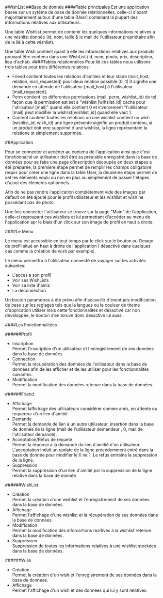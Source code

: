 #WishList
##Base de donnée
####Table principales
Est une application basée sur un sytême de base de donnée relationnelles, celle-ci s'axant majoritairement autour d'une table (User) contenant la plupart des informations relatives aux utilisateurs.

Une table Wishlist permet de contenir les quelques informations relatives a une wishlist donnée (id, nom, taille & le mail de l'utilisateur propriétaire afin de le lié à cette wishlist).

Une table Wish contient quant à elle les informations relatives aux produits pouvant être contenu dans une WishList (id, nom, photo, prix, description, lieu d'achat).
####Tables relationnelles
Pour lié ces tables nous utilisons trois tables pour trois différentes relations:
<ul>
<li>Friend contient toutes les relations d'amitiés et leur stade (mail_host, relation, mail_requested) pour deux relation possible [0, 1] 0 signifie une demande en attende de l'utilisateur [mail_host] à l'utilisateur [mail_requested].</li>
<li>Perm contient les differentes permissions (mail, perm, wishlist_id) de tel façon que là permission est set à "wishlist [wihslist_id] caché pour l'utilisateur [mail]" quand elle contient 0 et inversement "l'utilisateur [mail] peut modifier la wishlist[wishlist_id] quand elle vaut 1.</li>
<li>Content contient toutes les relations où une wishlist contient un wish (wishlist_id, wish_id) une ligne présente signifie un produit contenu, si un produit doit etre supprimé d'une wishlist, la ligne représentant la relatione st simplement supprimée.</li>
</ul>

##Application

Pour se connecter et accéder au contenu de l'application ainsi que c'est fonctionnalité un utilisateur doit être au préalable enregistré dans la base de données pour se faire une page d'inscription découpée en deux étapes a été préparée, la première étape permet de remplir les champs obligatoire requis pour créer une ligne dans la table User, la deuxième étape permet de set les éléments voulu ou non en plus ou simplement de passer l'étapes d'ajout des éléments optionnels.

Afin de ne pas rendre l'application complétement vide des images par défault on été ajouté pour le profil utilisateur et les wishlist et wish ne possédant pas de photo.

Une fois connecter l'utilisateur se trouve sur la page "Main" de l'application, celle-ci regroupant ces wishlists et lui permettant d'accéder au menu de l'application apr le biais d'un click sur son image de profil en haut a droite.

####Le Menu

Le menu est accessible en tout temps par le click sur le bouton ou l'image de profil situé en haut à droite de l'application ( désactivé dans quelques cas comme la création de wish par exemple).

Le menu permettra à l'utilisateur connecté de voyager sur les activités suivantes:
<ul>
<li>L'acces a son profil</li>
<li>Voir ses WishLists</li>
<li>Voir sa liste d'amis</li>
<li>La déconnection</li>
</ul>

Un bouton parametres à été prévu afin d'accueillir d'éventuels modification de base sur les reglages tels que la langues ou la couleur de theme d'application utiliser mais cette fonctionnalités et désactivé car non développée, le bouton s'en toruve donc désactivé lui aussi.

####Les Fonctionnalitées

######Profil
<ul>
<li>Inscription</li>
Permet l'inscription d'un utilisateur et l'enregistrement de ses données dans la base de données.

<li>Connection</li>
Permet la récupération des données de l'utilisateur dans la base de données afin de les afficher et de les utiliser pour les fonctionnalités suivantes.

<li>Modification</li>
Permet la modification des données retenue dans la base de données.

</ul>

######Friend
<ul>
<li>Affichage</li>
Permet laffichage des utilisateurs considérer comme amis, en attente ou requereur d'un lien d'amitié

<li>Demande</li>
Permet la demande de lien à un autre utilisateur, insertion dans la base de donnée de la ligne (mail de l'utilisateur demandeur , 0, mail de l'utilisateur demandé).

<li>Acceptation/Refus de requete</li>
Permet la réponse à la demande du lien d'amitié d'un utilisateur.
L'acceptation induit un update de la ligne précédemment entré dans la base de donnée pour modifier le 0 ne 1.
Le refus entraine la suppression de la ligne.

<li>Suppression</li>
Permet la suppression d'un lien d'amitié par la suppression de la ligne relative dans la base de donnée

</ul>

######WishList
<ul>
<li>Création</li>
Permet la création d'une wishlist et l'enregistrement de ses données dans la base de données.

<li>Affichage</li>
Permet l'affichage d'une wishlist et la récupération de ses données dans la base de données.

<li>Modification</li>
Permet la modification des infomartions realtives à la wishlist retenue dans la base de données.

<li>Suppression</li>
Suppression de toutes les informations relatives à une wishlist stockées dans la base de données.

</ul>

######Wish
<ul>
<li>Création</li>
Permet la création d'un wish et l'enregistrement de ses données dans la base de données.

<li>Affichage</li>
Permet l'affichage d'un wish et des données qui lui y sont relatives.

</ul>


